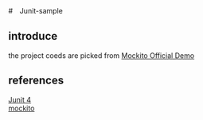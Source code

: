 #　Junit-sample

## introduce 
the project coeds are picked from [Mockito Official Demo](https://static.javadoc.io/org.mockito/mockito-core/2.8.9/org/mockito/Mockito.html#7)

## references
[Junit 4](http://junit.org/junit4/)  
[mockito](http://mockito.org/)  
